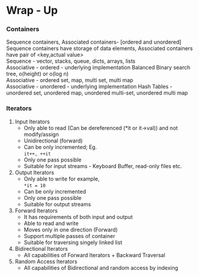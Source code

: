 # Wrap - Up
### Containers
Sequence containers, Associated containers- [ordered and unordered]<br>
Sequence containers have storage of data elements, Associated containers have pair of <key,actual value><br>
Sequence - vector, stacks, queue, dicts, arrays, lists<br>
Associative  - ordered - underlying implementation Balanced Binary search tree, o(height) or o(log n)<br>
Associative - ordered set, map, multi set, multi map<br>
Associative - unordered - underlying implementation Hash Tables -unordered set, unordered map, unordered multi-set, unordered multi map

### Iterators
1. Input Iterators
    - Only able to read (Can be dereferenced (*it or it->val)) and not modify/assign
    - Unidirectional (forward)
    - Can be only incremented; Eg.<br>```it++, ++it```
    - Only one pass possible
    - Suitable for input streams - Keyboard Buffer, read-only files etc. 
2. Output Iterators
    - Only able to write for example,<br> 
    ```*it = 10```
    - Can be only incremented 
    - Only one pass possible
    - Suitable for output streams
3. Forward Iterators
    - It has requirements of both input and output
    - Able to read and write
    - Moves only in one direction (Forward)
    - Support multiple passes of container
    - Suitable for traversing singely linked list
4. Bidirectional Iterators
    - All capabilities of Forward Iterators + Backward Traversal
5. Random Access Iterators
    - All capabilities of Bidirectional and random access by indexing
    
 